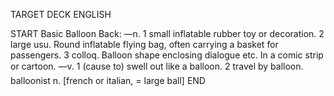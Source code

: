 TARGET DECK
ENGLISH

START
Basic
Balloon
Back: —n. 1 small inflatable rubber toy or decoration. 2 large usu. Round inflatable flying bag, often carrying a basket for passengers. 3 colloq. Balloon shape enclosing dialogue etc. In a comic strip or cartoon. —v. 1 (cause to) swell out like a balloon. 2 travel by balloon.  balloonist n. [french or italian, = large ball]
END
